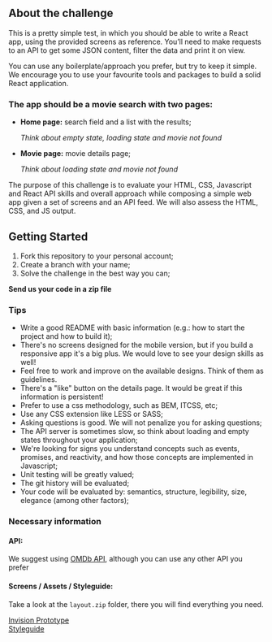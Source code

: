## About the challenge

This is a pretty simple test, in which you should be able to write a React app, using the provided screens as reference. You’ll need to make requests to an API to get some JSON content, filter the data and print it on view.

You can use any boilerplate/approach you prefer, but try to keep it simple. We encourage you to use your favourite tools and packages to build a solid React application.

### The app should be a movie search with two pages:

* **Home page:** search field and a list with the results;

  _Think about empty state, loading state and movie not found_

* **Movie page:** movie details page;

  _Think about loading state and movie not found_

The purpose of this challenge is to evaluate your HTML, CSS, Javascript and React API skills and overall approach while composing a simple web app given a set of screens and an API feed. We will also assess the HTML, CSS, and JS output.

## Getting Started

1.  Fork this repository to your personal account;
2.  Create a branch with your name;
3.  Solve the challenge in the best way you can;

**Send us your code in a zip file**

### Tips

* Write a good README with basic information (e.g.: how to start the project and how to build it);
* There's no screens designed for the mobile version, but if you build a responsive app it's a big plus. We would love to see your design skills as well!
* Feel free to work and improve on the available designs. Think of them as guidelines.
* There's a "like" button on the details page. It would be great if this information is persistent!
* Prefer to use a css methodology, such as BEM, ITCSS, etc;
* Use any CSS extension like LESS or SASS;
* Asking questions is good. We will not penalize you for asking questions;
* The API server is sometimes slow, so think about loading and empty states throughout your application;
* We're looking for signs you understand concepts such as events, promises, and reactivity, and how those concepts are implemented in Javascript;
* Unit testing will be greatly valued;
* The git history will be evaluated;
* Your code will be evaluated by: semantics, structure, legibility, size, elegance (among other factors);

### Necessary information

#### API:

We suggest using [OMDb API](http://www.omdbapi.com/), although you can use any other API you prefer

#### Screens / Assets / Styleguide:

Take a look at the `layout.zip` folder, there you will find everything you need.

[Invision Prototype](https://invis.io/K6GW19Z3FP8#/291216728_1-Search)  
[Styleguide](https://invis.io/5JGW1AFQHUX#/291309274_1-type)
